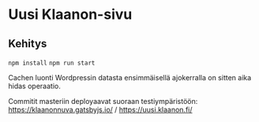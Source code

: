 # Uusi Klaanon-sivu

## Kehitys

`npm install`
`npm run start`

Cachen luonti Wordpressin datasta ensimmäisellä ajokerralla on sitten aika hidas operaatio.

Commitit masteriin deployaavat suoraan testiympäristöön: https://klaanonnuva.gatsbyjs.io/ / https://uusi.klaanon.fi/
